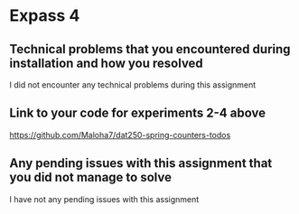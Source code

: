 # Expass 4 

## Technical problems that you encountered during installation and how you resolved

I did not encounter any technical problems during this assignment

## Link to your code for experiments 2-4 above

https://github.com/Maloha7/dat250-spring-counters-todos

## Any pending issues with this assignment that you did not manage to solve

I have not any pending issues with this assignment
